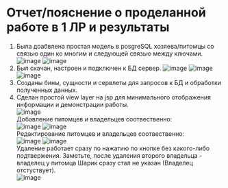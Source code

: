 # Отчет/пояснение о проделанной работе в 1 ЛР и результаты
1) Была доабвлена простая модель в posgreSQL хозяева/питомцы со связью один ко многим и следующей связью между ключами. </br>
![image](https://user-images.githubusercontent.com/62326372/209640888-1eb42499-0dbc-4399-9235-754d8dbe7154.png)
![image](https://user-images.githubusercontent.com/62326372/209641114-50180387-e48e-4fb9-85c3-697a0ebf5fc9.png)
2) Был скачан, настроен и подключен к БД сервер.
![image](https://user-images.githubusercontent.com/62326372/209641575-c30204eb-cccc-434d-9f99-552783d094ca.png)
![image](https://user-images.githubusercontent.com/62326372/209641606-22a9a593-0777-4438-b7a6-d4f8346b622c.png)
![image](https://user-images.githubusercontent.com/62326372/209641644-fc8013e2-d4fe-42de-9d27-cd631687fadf.png)
3) Созданы бины, сущности и сервлеты для запросов к БД и обработки полученных данных.
4) Сделан простой view layer на jsp для минимального отображения информации и демонстрации работы. </br>
![image](https://user-images.githubusercontent.com/62326372/209642349-3ed29170-85f2-4a08-842a-4337d13bd61d.png)</br>
Добавление питомцев и владельцев соотвественно:</br>
![image](https://user-images.githubusercontent.com/62326372/209642565-9af70670-307e-49cc-8bae-788c35e6f1c9.png)
![image](https://user-images.githubusercontent.com/62326372/209642621-53167aba-3abf-4c0d-99b4-e834538d4db1.png)</br>
Редактирование питомцев и владельцев соотвественно:</br>
![image](https://user-images.githubusercontent.com/62326372/209642725-f80263ba-66c7-4ea5-8df9-ec4db0764b17.png)
![image](https://user-images.githubusercontent.com/62326372/209642770-7d3d9dfa-8bfd-4fe3-913c-d979d3a6db04.png)</br>
Удаление работает сразу по нажатию по кнопке без какого-либо подтвержения. 
Заметьте, после удаления второго владельца - владелец у питомца Шарик сразу стал не указан (Владелец отстуствует). </br>
![image](https://user-images.githubusercontent.com/62326372/209643076-e0e69792-be55-43ea-8426-4815bfc4337d.png)
